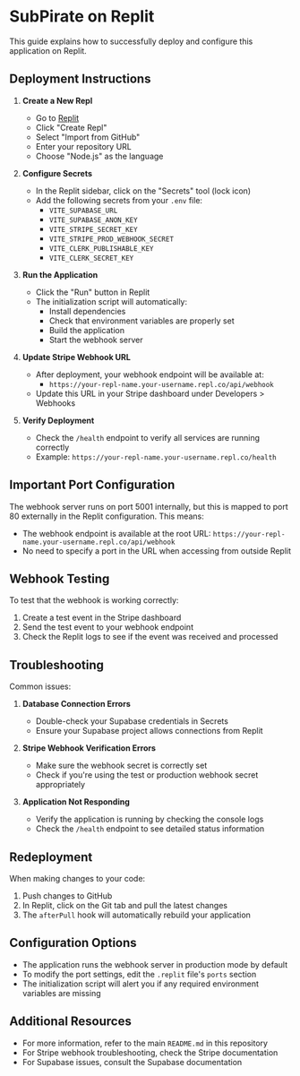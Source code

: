 # SubPirate on Replit

This guide explains how to successfully deploy and configure this application on Replit.

## Deployment Instructions

1. **Create a New Repl**
   - Go to [Replit](https://replit.com)
   - Click "Create Repl"
   - Select "Import from GitHub"
   - Enter your repository URL
   - Choose "Node.js" as the language

2. **Configure Secrets**
   - In the Replit sidebar, click on the "Secrets" tool (lock icon)
   - Add the following secrets from your `.env` file:
     - `VITE_SUPABASE_URL`
     - `VITE_SUPABASE_ANON_KEY` 
     - `VITE_STRIPE_SECRET_KEY`
     - `VITE_STRIPE_PROD_WEBHOOK_SECRET`
     - `VITE_CLERK_PUBLISHABLE_KEY`
     - `VITE_CLERK_SECRET_KEY`

3. **Run the Application**
   - Click the "Run" button in Replit
   - The initialization script will automatically:
     - Install dependencies
     - Check that environment variables are properly set
     - Build the application
     - Start the webhook server

4. **Update Stripe Webhook URL**
   - After deployment, your webhook endpoint will be available at:
     - `https://your-repl-name.your-username.repl.co/api/webhook`
   - Update this URL in your Stripe dashboard under Developers > Webhooks

5. **Verify Deployment**
   - Check the `/health` endpoint to verify all services are running correctly
   - Example: `https://your-repl-name.your-username.repl.co/health`

## Important Port Configuration

The webhook server runs on port 5001 internally, but this is mapped to port 80 externally in the Replit configuration. This means:

- The webhook endpoint is available at the root URL: `https://your-repl-name.your-username.repl.co/api/webhook`
- No need to specify a port in the URL when accessing from outside Replit

## Webhook Testing

To test that the webhook is working correctly:

1. Create a test event in the Stripe dashboard
2. Send the test event to your webhook endpoint 
3. Check the Replit logs to see if the event was received and processed

## Troubleshooting

Common issues:

1. **Database Connection Errors**
   - Double-check your Supabase credentials in Secrets
   - Ensure your Supabase project allows connections from Replit

2. **Stripe Webhook Verification Errors** 
   - Make sure the webhook secret is correctly set
   - Check if you're using the test or production webhook secret appropriately

3. **Application Not Responding**
   - Verify the application is running by checking the console logs
   - Check the `/health` endpoint to see detailed status information

## Redeployment

When making changes to your code:

1. Push changes to GitHub
2. In Replit, click on the Git tab and pull the latest changes
3. The `afterPull` hook will automatically rebuild your application

## Configuration Options

- The application runs the webhook server in production mode by default
- To modify the port settings, edit the `.replit` file's `ports` section
- The initialization script will alert you if any required environment variables are missing

## Additional Resources

- For more information, refer to the main `README.md` in this repository
- For Stripe webhook troubleshooting, check the Stripe documentation
- For Supabase issues, consult the Supabase documentation 
